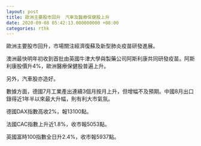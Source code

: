 ```yaml
---
layout: post
title: 歐洲主要股市回升　汽車及醫療保健股上升
date: 2020-09-08 05:42:13.000000000 +08:00
categories: rthk
---
```


歐洲主要股市回升，市場關注經濟復蘇及新型肺炎疫苗研發進展。

澳洲最快明年初收到首批由英國牛津大學與製藥公司阿斯利康共同研發疫苗。阿斯利康股價升4%，歐洲醫療保健股普遍上升。

另外，汽車股亦造好。

數據方面，德國7月工業產出連續3個月按月上升，但增幅不及預期。中國8月出口錄得近1年半以來最大升幅，則有利大市氣氛。

德國DAX指數高收2%，報13100點。

法國CAC指數上升近1.8%，收市報5053點。

英國富時100指數全日升2.4%，收市報5937點。
